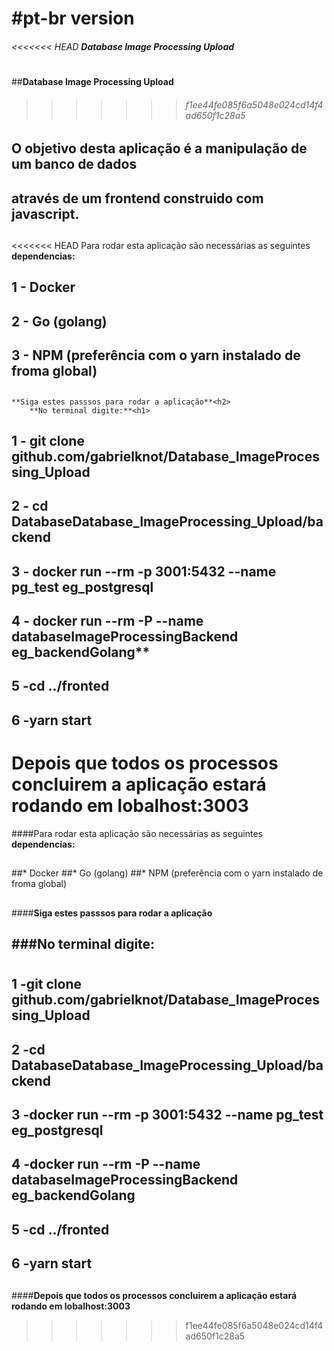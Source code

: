 #**pt-br version**<h6>
<<<<<<< HEAD
	**Database Image Processing Upload**<h1>
=======
##**Database Image Processing Upload**<h6>
>>>>>>> f1ee44fe085f6a5048e024cd14f4ad650f1c28a5
## 
## O objetivo desta aplicação é a manipulação de um banco de dados
## através de um frontend construido com javascript.
## 
<<<<<<< HEAD
	Para rodar esta aplicação são necessárias as seguintes **dependencias:**<h2>
##
## 1 - Docker
## 2 - Go **(golang)**
## 3 - NPM (preferência com o yarn instalado de froma global)
##
	**Siga estes passsos para rodar a aplicação**<h2>
		**No terminal digite:**<h1>
## 1 - git clone github.com/gabrielknot/Database_ImageProcessing_Upload
## 2 - cd DatabaseDatabase_ImageProcessing_Upload/backend
## 3 - docker run --rm -p 3001:5432 --name pg_test eg_postgresql
## 4 - docker run --rm -P --name databaseImageProcessingBackend eg_backendGolang**
## 5 -**cd ../fronted**
## 6 -**yarn start**
##
**Depois que todos os processos concluirem a aplicação estará rodando em lobalhost:3003**
=======
####Para rodar esta aplicação são necessárias as seguintes **dependencias:**<h2>
##
##* Docker
##* Go (golang)
##* NPM (preferência com o yarn instalado de froma global)
##
####**Siga estes passsos para rodar a aplicação**<h2>
###**No terminal digite:**<h1>
## 1 -**git clone github.com/gabrielknot/Database_ImageProcessing_Upload**
## 2 -**cd DatabaseDatabase_ImageProcessing_Upload/backend**
## 3 -**docker run --rm -p 3001:5432 --name pg_test eg_postgresql**
## 4 -**docker run --rm -P --name databaseImageProcessingBackend eg_backendGolang**
## 5 -**cd ../fronted**
## 6 -**yarn start**
##
####**Depois que todos os processos concluirem a aplicação estará rodando em lobalhost:3003**
>>>>>>> f1ee44fe085f6a5048e024cd14f4ad650f1c28a5



